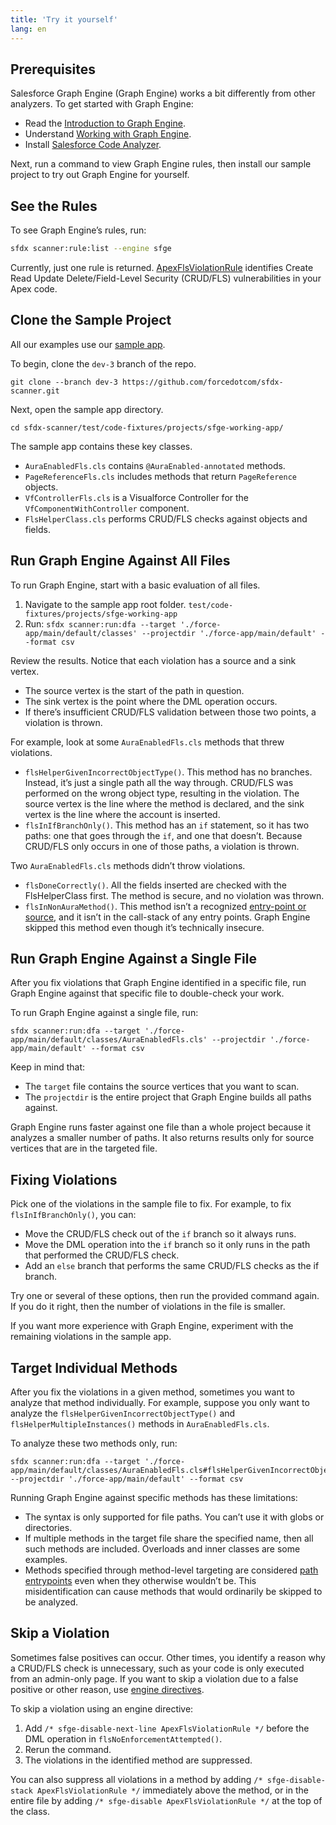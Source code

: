 ```yaml
---
title: 'Try it yourself'
lang: en
---
```



## Prerequisites

Salesforce Graph Engine (Graph Engine) works a bit differently from other analyzers. To get started with Graph Engine:

* Read the [Introduction to Graph Engine](https://forcedotcom.github.io/sfdx-scanner/en/v3.x/salesforce-graph-engine/introduction/).
* Understand [Working with Graph Engine](https://forcedotcom.github.io/sfdx-scanner/en/v3.x/salesforce-graph-engine/working-with-sfge/).
* Install [Salesforce Code Analyzer](https://forcedotcom.github.io/sfdx-scanner/en/v3.x/getting-started/install/).

Next, run a command to view Graph Engine rules, then install our sample project to try out Graph Engine for yourself.

## See the Rules
To see Graph Engine’s rules, run:

```bash
sfdx scanner:rule:list --engine sfge
```

Currently, just one rule is returned. [ApexFlsViolationRule](./en/v3.x/salesforce-graph-engine/rules/#apexflsviolationrule) identifies Create Read Update Delete/Field-Level Security (CRUD/FLS) vulnerabilities in your Apex code.

## Clone the Sample Project
All our examples use our [sample app](https://github.com/forcedotcom/sfdx-scanner/tree/dev-3/test/code-fixtures/projects/sfge-working-app/force-app/main/default).

To begin, clone the `dev-3` branch of the repo.

`git clone --branch dev-3 https://github.com/forcedotcom/sfdx-scanner.git`
 
Next, open the sample app directory.

`cd sfdx-scanner/test/code-fixtures/projects/sfge-working-app/`

The sample app contains these key classes.

* `AuraEnabledFls.cls` contains `@AuraEnabled-annotated` methods.
* `PageReferenceFls.cls` includes methods that return `PageReference` objects.
* `VfControllerFls.cls` is a Visualforce Controller for the `VfComponentWithController` component.
* `FlsHelperClass.cls` performs CRUD/FLS checks against objects and fields.

## Run Graph Engine Against All Files
To run Graph Engine, start with a basic evaluation of all files. 

1. Navigate to the sample app root folder. 
`test/code-fixtures/projects/sfge-working-app` 
3. Run: 
`sfdx scanner:run:dfa --target './force-app/main/default/classes' --projectdir './force-app/main/default' --format csv`

Review the results. Notice that each violation has a source and a sink vertex. 
* The source vertex is the start of the path in question.
* The sink vertex is the point where the DML operation occurs. 
* If there’s insufficient CRUD/FLS validation between those two points, a violation is thrown.

For example, look at some `AuraEnabledFls.cls` methods that threw violations.
* `flsHelperGivenIncorrectObjectType()`. This method has no branches. Instead, it’s just a single path all the way through. CRUD/FLS was performed on the wrong object type, resulting in the violation. The source vertex is the line where the method is declared, and the sink vertex is the line where the account is inserted.
* `flsInIfBranchOnly()`. This method has an `if` statement, so it has two paths: one that goes through the `if`, and one that doesn’t. Because CRUD/FLS only occurs in one of those paths, a violation is thrown.

Two `AuraEnabledFls.cls` methods didn’t throw violations.
* `flsDoneCorrectly()`. All the fields inserted are checked with the FlsHelperClass first. The method is secure, and no violation was thrown.
* `flsInNonAuraMethod()`. This method isn’t a recognized [entry-point or source](https://forcedotcom.github.io/sfdx-scanner/en/v3.x/salesforce-graph-engine/rules/#dfa-rules), and it isn’t in the call-stack of any entry points. Graph Engine skipped this method even though it’s technically insecure.

## Run Graph Engine Against a Single File
After you fix violations that Graph Engine identified in a specific file, run Graph Engine against that specific file to double-check your work. 

To run Graph Engine against a single file, run:

```
sfdx scanner:run:dfa --target './force-app/main/default/classes/AuraEnabledFls.cls' --projectdir './force-app/main/default' --format csv
```

Keep in mind that:

* The `target` file contains the source vertices that you want to scan.
* The `projectdir` is the entire project that Graph Engine builds all paths against.

Graph Engine runs faster against one file than a whole project because it analyzes a smaller number of paths. It also returns results only for source vertices that are in the targeted file.

## Fixing Violations
Pick one of the violations in the sample file to fix. For example, to fix `flsInIfBranchOnly()`, you can:

* Move the CRUD/FLS check out of the `if` branch so it always runs.
* Move the DML operation into the `if` branch so it only runs in the path that performed the CRUD/FLS check.
* Add an `else` branch that performs the same CRUD/FLS checks as the if branch.

Try one or several of these options, then run the provided command again. If you do it right, then the number of violations in the file is smaller.

If you want more experience with Graph Engine, experiment with the remaining violations in the sample app.

## Target Individual Methods
After you fix the violations in a given method, sometimes you want to analyze that method individually. For example, suppose you only want to analyze the `flsHelperGivenIncorrectObjectType()` and `flsHelperMultipleInstances()` methods in `AuraEnabledFls.cls`.

To analyze these two methods only, run:

```
sfdx scanner:run:dfa --target './force-app/main/default/classes/AuraEnabledFls.cls#flsHelperGivenIncorrectObjectType;flsHelperMultipleInstances' --projectdir './force-app/main/default' --format csv
```

Running Graph Engine against specific methods has these limitations:

* The syntax is only supported for file paths. You can’t use it with globs or directories.
* If multiple methods in the target file share the specified name, then all such methods are included. Overloads and inner classes are some examples.
* Methods specified through method-level targeting are considered [path entrypoints](https://forcedotcom.github.io/sfdx-scanner/en/v3.x/salesforce-graph-engine/rules/#dfa-rules) even when they otherwise wouldn’t be. This misidentification can cause methods that would ordinarily be skipped to be analyzed.

## Skip a Violation
Sometimes false positives can occur. Other times, you identify a reason why a CRUD/FLS check is unnecessary, such as your code is only executed from an admin-only page. If you want to skip a violation due to a false positive or other reason, use [engine directives](https://forcedotcom.github.io/sfdx-scanner/en/v3.x/salesforce-graph-engine/working-with-sfge/).

To skip a violation using an engine directive:

1. Add `/* sfge-disable-next-line ApexFlsViolationRule */` before the DML operation in `flsNoEnforcementAttempted()`.
2. Rerun the command.
3. The violations in the identified method are suppressed.

You can also suppress all violations in a method by adding `/* sfge-disable-stack ApexFlsViolationRule */` immediately above the method, or in the entire file by adding `/* sfge-disable ApexFlsViolationRule */` at the top of the class.
